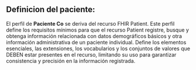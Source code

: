 ## Definicion del paciente:

El perfil de **Paciente Co** se deriva del recurso FHIR Patient. Este perfil define los requisitos mínimos para que el recurso Patient registre, busque y obtenga información relacionada con datos demográficos básicos y otra información administrativa de un paciente individual. Define los elementos esenciales, las extensiones, los vocabularios y los conjuntos de valores que DEBEN estar presentes en el recurso, limitando su uso para garantizar consistencia y precisión en la información registrada.

